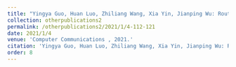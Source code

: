 ```yaml
---
title: "Yingya Guo, Huan Luo, Zhiliang Wang, Xia Yin, Jianping Wu: Routing optimization with path cardinality constraints in a hybrid SDN."
collection: otherpublications2
permalink: /otherpublications2/2021/1/4-112-121
date: 2021/1/4
venue: 'Computer Communications , 2021.'
citation: 'Yingya Guo, Huan Luo, Zhiliang Wang, Xia Yin, Jianping Wu: Routing optimization with path cardinality constraints in a hybrid SDN., Computers,Computer Communications, 2021.'
order: 8
---
```

